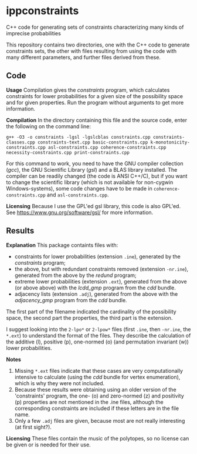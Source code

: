 ippconstraints
==============

C++ code for generating sets of constraints characterizing many kinds of imprecise probabilities


This repository contains two directories, one with the C++ code to generate constraints sets, the other with files resulting from using the code with many different parameters, and further files derived from these.


Code
----

**Usage** Compilation gives the *constraints* program, which calculates constraints for lower probabilities for a given size of the possibility space and for given properties.
Run the program without arguments to get more information.

**Compilation** In the directory containing this file and the source code, enter the following on the command line:

    g++ -O3 -o constraints -lgsl -lgslcblas constraints.cpp constraints-classes.cpp constraints-text.cpp basic-constraints.cpp k-monotonicity-constraints.cpp asl-constraints.cpp coherence-constraints.cpp necessity-constraints.cpp print-constraints.cpp

For this command to work, you need to have the GNU compiler collection (*gcc*), the GNU Scientific Library (*gsl*) and a BLAS library installed.
The compiler can be readily changed (the code is ANSI C++/C), but if you want to change the scientific library (which is not available for non-cygwin Windows-systems), some code changes have to be made in `coherence-constraints.cpp` and `asl-constraints.cpp`.

**Licensing** Because I use the GPL'ed gsl library, this code is also GPL'ed.
See https://www.gnu.org/software/gsl/ for more information.


Results
-------

**Explanation** This package containts files with:
  - constraints for lower probabilities (extension `.ine`), generated by the *constraints* program;
  - the above, but with redundant constraints removed (extension `-nr.ine`), generated from the above by the *redund* program;
  - extreme lower probabilities (extension `.ext`), generated from the above (or above above) with the *lcdd_gmp* program from the *cdd* bundle.
  - adjacency lists (extension `.adj`), generated from the above with the *adjacency_gmp* program from the *cdd* bundle.

The first part of the filename indicated the cardinality of the possibility space, the second part the properties, the third part is the extension.

I suggest looking into the `2-lpo*` or `2-lpow*` files (first `.ine`, then `-nr.ine`, the `*.ext`) to understand the format of the files.
They describe the calculation of the additive (l), positive (p), one-normed (o) (and permutation invariant (w)) lower probabilities.

**Notes**
  1. Missing `*.ext` files indicate that these cases are very computationally intensive to calculate (using the *cdd* bundle for vertex enumeration), which is why they were not included.
  2. Because these results were obtaining using an older version of the 'constraints' program, the one- (o) and zero-normed (z) and positivity (p) properties are not mentioned in the .ine files, although the corresponding constraints are included if these letters are in the file name.
  3. Only a few `.adj` files are given, because most are not really interesting (at first sight?).

**Licensing** These files contain the music of the polytopes, so no license can be given or is needed for their use.
